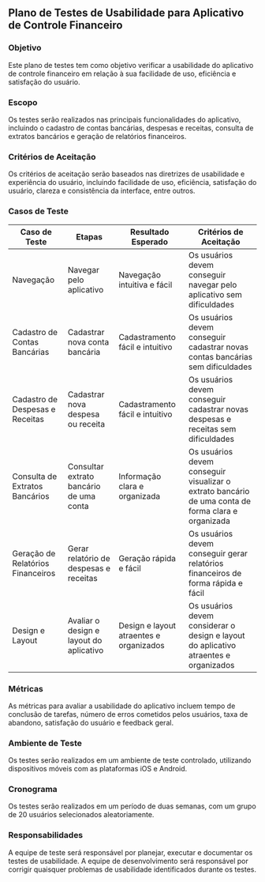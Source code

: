 ## Plano de Testes de Usabilidade para Aplicativo de Controle Financeiro

### Objetivo

Este plano de testes tem como objetivo verificar a usabilidade do aplicativo de controle financeiro em relação à sua facilidade de uso, eficiência e satisfação do usuário.

### Escopo

Os testes serão realizados nas principais funcionalidades do aplicativo, incluindo o cadastro de contas bancárias, despesas e receitas, consulta de extratos bancários e geração de relatórios financeiros.

### Critérios de Aceitação

Os critérios de aceitação serão baseados nas diretrizes de usabilidade e experiência do usuário, incluindo facilidade de uso, eficiência, satisfação do usuário, clareza e consistência da interface, entre outros.

### Casos de Teste

| Caso de Teste | Etapas | Resultado Esperado | Critérios de Aceitação |
| --- | --- | --- | --- |
| Navegação | Navegar pelo aplicativo | Navegação intuitiva e fácil | Os usuários devem conseguir navegar pelo aplicativo sem dificuldades |
| Cadastro de Contas Bancárias | Cadastrar nova conta bancária | Cadastramento fácil e intuitivo | Os usuários devem conseguir cadastrar novas contas bancárias sem dificuldades |
| Cadastro de Despesas e Receitas | Cadastrar nova despesa ou receita | Cadastramento fácil e intuitivo | Os usuários devem conseguir cadastrar novas despesas e receitas sem dificuldades |
| Consulta de Extratos Bancários | Consultar extrato bancário de uma conta | Informação clara e organizada | Os usuários devem conseguir visualizar o extrato bancário de uma conta de forma clara e organizada |
| Geração de Relatórios Financeiros | Gerar relatório de despesas e receitas | Geração rápida e fácil | Os usuários devem conseguir gerar relatórios financeiros de forma rápida e fácil |
| Design e Layout | Avaliar o design e layout do aplicativo | Design e layout atraentes e organizados | Os usuários devem considerar o design e layout do aplicativo atraentes e organizados |

### Métricas

As métricas para avaliar a usabilidade do aplicativo incluem tempo de conclusão de tarefas, número de erros cometidos pelos usuários, taxa de abandono, satisfação do usuário e feedback geral.

### Ambiente de Teste

Os testes serão realizados em um ambiente de teste controlado, utilizando dispositivos móveis com as plataformas iOS e Android.

### Cronograma

Os testes serão realizados em um período de duas semanas, com um grupo de 20 usuários selecionados aleatoriamente.

### Responsabilidades

A equipe de teste será responsável por planejar, executar e documentar os testes de usabilidade. A equipe de desenvolvimento será responsável por corrigir quaisquer problemas de usabilidade identificados durante os testes.
